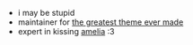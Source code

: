 - i may be stupid
- maintainer for [the greatest theme ever made](https://github.com/catppuccin)
- expert in kissing [amelia](https://github.com/night-lake) :3

